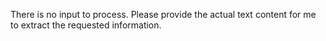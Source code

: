 There is no input to process. Please provide the actual text content for me to extract the requested information.

